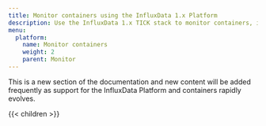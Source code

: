 ```yaml
---
title: Monitor containers using the InfluxData 1.x Platform
description: Use the InfluxData 1.x TICK stack to monitor containers, including Kubernetes and Docker
menu:
  platform:
    name: Monitor containers
    weight: 2
    parent: Monitor
---
```


This is a new section of the documentation and new content will be added frequently
as support for the InfluxData Platform and containers rapidly evolves.

{{< children >}}
